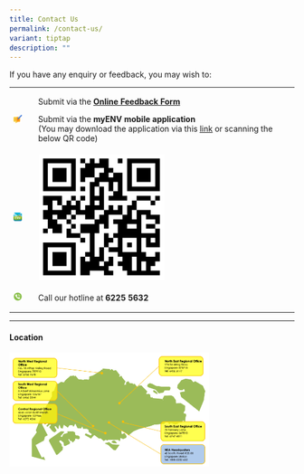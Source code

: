 ```yaml
---
title: Contact Us
permalink: /contact-us/
variant: tiptap
description: ""
---
```

<p>If you have any enquiry or feedback, you may wish to:&nbsp;</p>
<table style="minWidth: 50px">
<colgroup>
<col>
<col>
</colgroup>
<tbody>
<tr>
<td rowspan="1" colspan="1">
<div class="isomer-image-wrapper">
<img style="width: 50%;" height="auto" width="100%" alt="feedback" src="/images/Contact Us/feedback_tmb_thumb36.png">
</div>
</td>
<td rowspan="1" colspan="1">
<p>Submit via the <strong><a href="https://www.nea.gov.sg/corporate-functions/feedback" rel="noopener noreferrer nofollow" target="_blank">Online Feedback Form</a></strong>&nbsp;</p>
<p>Submit via the <strong>myENV</strong>  <strong>mobile application<br></strong>(You
may download the application via this <a href="https://onelink.to/a8r2v7" rel="noopener noreferrer nofollow" target="_blank"><u>link</u></a>&nbsp;or scanning the below
QR code)</p>
</td>
</tr>
<tr>
<td rowspan="1" colspan="1">
<div class="isomer-image-wrapper">
<img style="width: 50%;" height="auto" width="100%" alt="myEnv Logo" src="/images/Contact Us/myenv_logo_tmb_thumb36.png">
</div>
</td>
<td rowspan="1" colspan="1">
<div class="isomer-image-wrapper">
<img style="width: 50%;" height="auto" width="100%" alt="onelinkto_a8r2v7 (1)" src="/images/Contact Us/onelinkto_a8r2v7__1__tmb_small.png">
</div>
</td>
</tr>
<tr>
<td rowspan="1" colspan="1">
<div class="isomer-image-wrapper">
<img style="width: 50%;" height="auto" width="100%" alt="telephone-call" src="/images/Contact Us/telephone_call_tmb_thumb36.png">
</div>
</td>
<td rowspan="1" colspan="1">
<p>Call our hotline at <strong>6225 5632</strong>
</p>
</td>
</tr>
</tbody>
</table>
<hr>
<h4><strong>Location</strong></h4>
<div class="isomer-image-wrapper">
<img style="width: 70%;" height="auto" width="100%" alt="locate us map" src="/images/Contact Us/locateusmap1.gif">
</div>
<p></p>